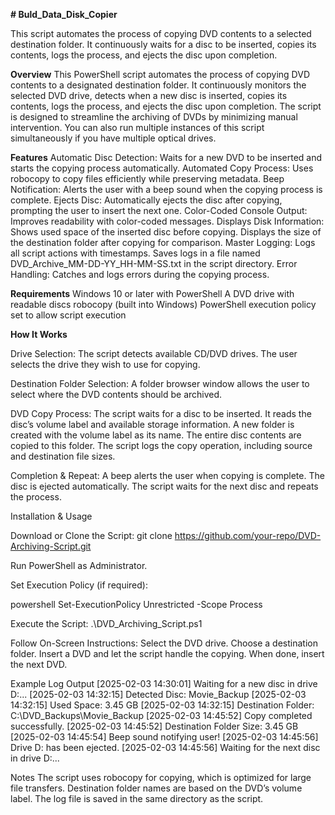
**# Buld_Data_Disk_Copier**

This script automates the process of copying DVD contents to a selected destination folder. It continuously waits for a disc to be inserted, copies its contents, logs the process, and ejects the disc upon completion.

**Overview**
  This PowerShell script automates the process of copying DVD contents to a designated destination folder. It continuously monitors the selected DVD drive, detects when a new disc is inserted, copies its contents, logs the process, and ejects the disc upon completion. The script is designed to streamline the archiving of DVDs by minimizing manual intervention.  You can also run multiple instances of this script simultaneously if you have multiple optical drives.

**Features**
  Automatic Disc Detection: Waits for a new DVD to be inserted and starts the copying process automatically.
  Automated Copy Process: Uses robocopy to copy files efficiently while preserving metadata.
  Beep Notification: Alerts the user with a beep sound when the copying process is complete.
  Ejects Disc: Automatically ejects the disc after copying, prompting the user to insert the next one.
  Color-Coded Console Output: Improves readability with color-coded messages.
  Displays Disk Information:
  Shows used space of the inserted disc before copying.
  Displays the size of the destination folder after copying for comparison.
  Master Logging:
  Logs all script actions with timestamps.
  Saves logs in a file named DVD_Archive_MM-DD-YY_HH-MM-SS.txt in the script directory.
  Error Handling: Catches and logs errors during the copying process.

**Requirements**
  Windows 10 or later with PowerShell
  A DVD drive with readable discs
  robocopy (built into Windows)
  PowerShell execution policy set to allow script execution
  
**How It Works**

Drive Selection:
  The script detects available CD/DVD drives.
  The user selects the drive they wish to use for copying.

Destination Folder Selection:
  A folder browser window allows the user to select where the DVD contents should be archived. 

DVD Copy Process:
  The script waits for a disc to be inserted.
  It reads the disc’s volume label and available storage information.
  A new folder is created with the volume label as its name.
  The entire disc contents are copied to this folder.
  The script logs the copy operation, including source and destination file sizes.

Completion & Repeat:
  A beep alerts the user when copying is complete.
  The disc is ejected automatically.
  The script waits for the next disc and repeats the process.

Installation & Usage

  Download or Clone the Script:
    git clone https://github.com/your-repo/DVD-Archiving-Script.git
  
  Run PowerShell as Administrator.
  
  Set Execution Policy (if required):
  
  powershell
  Set-ExecutionPolicy Unrestricted -Scope Process
  
  Execute the Script:
  .\DVD_Archiving_Script.ps1
  
  Follow On-Screen Instructions:
    Select the DVD drive.
    Choose a destination folder.
    Insert a DVD and let the script handle the copying.
    When done, insert the next DVD.

Example Log Output
  [2025-02-03 14:30:01] Waiting for a new disc in drive D:...
  [2025-02-03 14:32:15] Detected Disc: Movie_Backup
  [2025-02-03 14:32:15] Used Space: 3.45 GB
  [2025-02-03 14:32:15] Destination Folder: C:\DVD_Backups\Movie_Backup
  [2025-02-03 14:45:52] Copy completed successfully.
  [2025-02-03 14:45:52] Destination Folder Size: 3.45 GB
  [2025-02-03 14:45:54] Beep sound notifying user!
  [2025-02-03 14:45:56] Drive D: has been ejected.
  [2025-02-03 14:45:56] Waiting for the next disc in drive D:...

Notes
  The script uses robocopy for copying, which is optimized for large file transfers.
  Destination folder names are based on the DVD’s volume label.
  The log file is saved in the same directory as the script.
